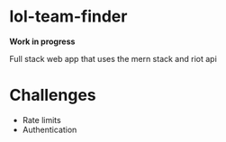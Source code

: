 # lol-team-finder
**Work in progress**

Full stack web app that uses the mern stack and riot api 

# Challenges
* Rate limits
* Authentication
